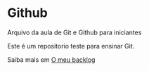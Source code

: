 # Github

Arquivo da aula de Git e Github para iniciantes

Este é um repositorio teste para ensinar Git.

Saiba mais em  [O meu backlog](http://omeubacklog.pt)

